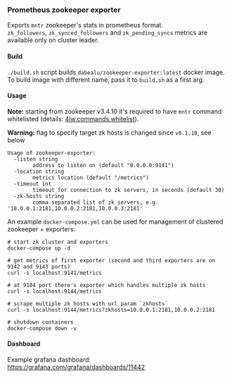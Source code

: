 ### Prometheus zookeeper exporter

Exports `mntr` zookeeper's stats in prometheus format.  
`zk_followers`, `zk_synced_followers` and `zk_pending_syncs` metrics are available only on cluster leader.

#### Build

`./build.sh` script builds `dabealu/zookeeper-exporter:latest` docker image.  
To build image with different name, pass it to `build.sh` as a first arg.

#### Usage

**Note:** starting from zookeeper v3.4.10 it's required to have `mntr` command whitelisted (details: [4lw.commands.whitelist](https://zookeeper.apache.org/doc/current/zookeeperAdmin.html)).

**Warning:** flag to specify target zk hosts is changed since `v0.1.10`, see below

```
Usage of zookeeper-exporter:
  -listen string
        address to listen on (default "0.0.0.0:9141")
  -location string
        metrics location (default "/metrics")
  -timeout int
        timeout for connection to zk servers, in seconds (default 30)
  -zk-hosts string
        comma separated list of zk servers, e.g. '10.0.0.1:2181,10.0.0.2:2181,10.0.0.3:2181'
```

An example `docker-compose.yml` can be used for management of clustered zookeeper + exporters:

```
# start zk cluster and exporters
docker-compose up -d

# get metrics of first exporter (second and third exporters are on 9142 and 9143 ports)
curl -s localhost:9141/metrics

# at 9184 port there's exporter which handles multiple zk hosts
curl -s localhost:9144/metrics

# scrape multiple zk hosts with url param `zkhosts`
curl -s localhost:9144/metrics?zkhosts=10.0.0.1:2181,10.0.0.2:2181

# shutdown containers
docker-compose down -v
```

#### Dashboard

Example grafana dashboard: https://grafana.com/grafana/dashboards/11442
